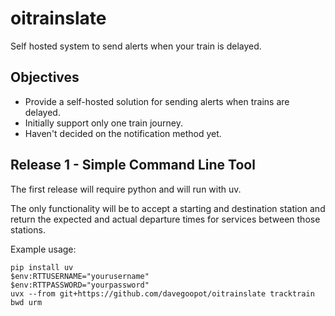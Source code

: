 # oitrainslate
Self hosted system to send alerts when your train is delayed.

## Objectives
- Provide a self-hosted solution for sending alerts when trains are delayed.
- Initially support only one train journey.
- Haven't decided on the notification method yet.

## Release 1 - Simple Command Line Tool

The first release will require python and will run with uv. 

The only functionality will be to accept a starting and destination station and return the expected and
actual departure times for services between those stations.

Example usage: 
```
pip install uv
$env:RTTUSERNAME="yourusername"
$env:RTTPASSWORD="yourpassword"
uvx --from git+https://github.com/davegoopot/oitrainslate tracktrain bwd urm
```
